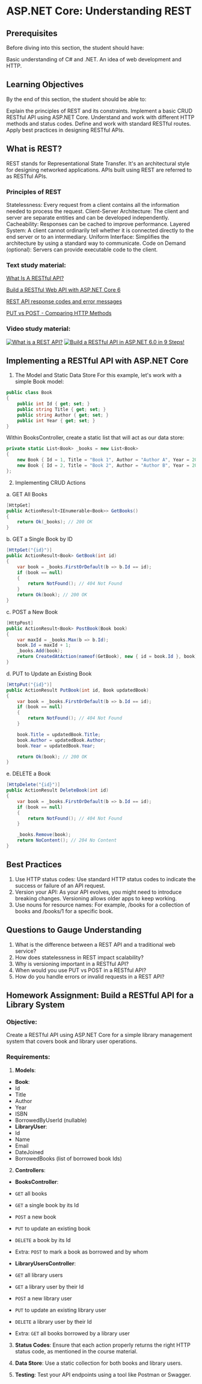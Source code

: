 # ASP.NET Core: Understanding REST

## Prerequisites
Before diving into this section, the student should have:

Basic understanding of C# and .NET.
An idea of web development and HTTP.

## Learning Objectives
By the end of this section, the student should be able to:

Explain the principles of REST and its constraints.
Implement a basic CRUD RESTful API using ASP.NET Core.
Understand and work with different HTTP methods and status codes.
Define and work with standard RESTful routes.
Apply best practices in designing RESTful APIs.

## What is REST?
REST stands for Representational State Transfer. It's an architectural style for designing networked applications. APIs built using REST are referred to as RESTful APIs.

### Principles of REST
Statelessness: Every request from a client contains all the information needed to process the request.
Client-Server Architecture: The client and server are separate entities and can be developed independently.
Cacheability: Responses can be cached to improve performance.
Layered System: A client cannot ordinarily tell whether it is connected directly to the end server or to an intermediary.
Uniform Interface: Simplifies the architecture by using a standard way to communicate.
Code on Demand (optional): Servers can provide executable code to the client.

### Text study material:
[What Is A RESTful API?](https://aws.amazon.com/what-is/restful-api/)

[Build a RESTful Web API with ASP.NET Core 6](https://medium.com/net-core/build-a-restful-web-api-with-asp-net-core-6-30747197e229)

[REST API response codes and error messages](https://www.ibm.com/docs/en/odm/8.5.1?topic=api-rest-response-codes-error-messages)

[PUT vs POST - Comparing HTTP Methods](https://www.keycdn.com/support/put-vs-post)
### Video study material:
[![What is a REST API?](https://img.youtube.com/vi/lsMQRaeKNDk/0.jpg)](https://www.youtube.com/watch?v=lsMQRaeKNDk)
[![Build a RESTful API in ASP.NET 6.0 in 9 Steps!](https://img.youtube.com/vi/Tj3qsKSNvMk/0.jpg)](https://www.youtube.com/watch?v=Tj3qsKSNvMk)

## Implementing a RESTful API with ASP.NET Core

1. The Model and Static Data Store
For this example, let's work with a simple Book model:

```csharp
public class Book
{
    public int Id { get; set; }
    public string Title { get; set; }
    public string Author { get; set; }
    public int Year { get; set; }
}
```

Within BooksController, create a static list that will act as our data store:
```csharp
private static List<Book> _books = new List<Book>
{
    new Book { Id = 1, Title = "Book 1", Author = "Author A", Year = 2001 },
    new Book { Id = 2, Title = "Book 2", Author = "Author B", Year = 2002 }
};
```
2. Implementing CRUD Actions

a. GET All Books

```csharp
[HttpGet]
public ActionResult<IEnumerable<Book>> GetBooks()
{
    return Ok(_books); // 200 OK
}
```

b. GET a Single Book by ID

```csharp
[HttpGet("{id}")]
public ActionResult<Book> GetBook(int id)
{
    var book = _books.FirstOrDefault(b => b.Id == id);
    if (book == null)
    {
        return NotFound(); // 404 Not Found
    }
    return Ok(book); // 200 OK
}
```

c. POST a New Book

```csharp
[HttpPost]
public ActionResult<Book> PostBook(Book book)
{
    var maxId = _books.Max(b => b.Id);
    book.Id = maxId + 1;
    _books.Add(book);
    return CreatedAtAction(nameof(GetBook), new { id = book.Id }, book); // 201 Created
}
```

d. PUT to Update an Existing Book

```csharp
[HttpPut("{id}")]
public ActionResult PutBook(int id, Book updatedBook)
{
    var book = _books.FirstOrDefault(b => b.Id == id);
    if (book == null)
    {
        return NotFound(); // 404 Not Found
    }

    book.Title = updatedBook.Title;
    book.Author = updatedBook.Author;
    book.Year = updatedBook.Year;

    return Ok(book); // 200 OK
}
```

e. DELETE a Book

```csharp
[HttpDelete("{id}")]
public ActionResult DeleteBook(int id)
{
    var book = _books.FirstOrDefault(b => b.Id == id);
    if (book == null)
    {
        return NotFound(); // 404 Not Found
    }

    _books.Remove(book);
    return NoContent(); // 204 No Content
}
```

## Best Practices
1. Use HTTP status codes: Use standard HTTP status codes to indicate the success or failure of an API request.
2. Version your API: As your API evolves, you might need to introduce breaking changes. Versioning allows older apps to keep working.
3. Use nouns for resource names: For example, /books for a collection of books and /books/1 for a specific book.

## Questions to Gauge Understanding
1. What is the difference between a REST API and a traditional web service?
2. How does statelessness in REST impact scalability?
3. Why is versioning important in a RESTful API?
4. When would you use PUT vs POST in a RESTful API?
5. How do you handle errors or invalid requests in a REST API?

## Homework Assignment: Build a RESTful API for a Library System

### Objective:
Create a RESTful API using ASP.NET Core for a simple library management system that covers book and library user operations.

### Requirements:

1. **Models**:
 - **Book**: 
 - Id 
 - Title 
 - Author 
 - Year 
 - ISBN 
 - BorrowedByUserId (nullable)
 - **LibraryUser**: 
 - Id 
 - Name 
 - Email 
 - DateJoined 
 - BorrowedBooks (list of borrowed book Ids)

2. **Controllers**:
 - **BooksController**:
 - `GET` all books
 - `GET` a single book by its Id
 - `POST` a new book
 - `PUT` to update an existing book
 - `DELETE` a book by its Id
 - Extra: `POST` to mark a book as borrowed and by whom
 
 - **LibraryUsersController**:
 - `GET` all library users
 - `GET` a library user by their Id
 - `POST` a new library user
 - `PUT` to update an existing library user
 - `DELETE` a library user by their Id
 - Extra: `GET` all books borrowed by a library user

3. **Status Codes**: Ensure that each action properly returns the right HTTP status code, as mentioned in the course material.

4. **Data Store**: Use a static collection for both books and library users.

5. **Testing**: Test your API endpoints using a tool like Postman or Swagger.
